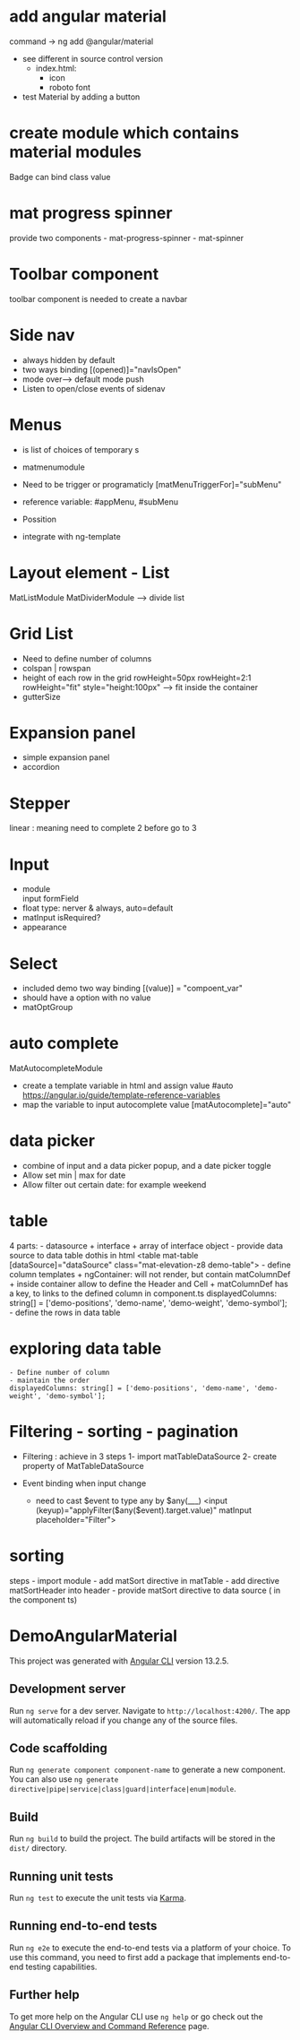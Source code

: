 # add angular material
command ->      ng add @angular/material    
- see different in source control version
    - index.html:
        + icon
        + roboto font
- test Material by adding a button

# create module which contains material modules
Badge can bind class value

# mat progress spinner
provide two components
    - mat-progress-spinner
    - mat-spinner

# Toolbar component
toolbar component is needed to create a navbar

# Side nav
- always hidden by default
- two ways binding
    [(opened)]="navIsOpen"
- mode
    over--> default mode
    push
- Listen to open/close events of sidenav
    
# Menus
- is list of choices of temporary s
- matmenumodule
- Need to be trigger or programaticly 
    [matMenuTriggerFor]="subMenu"
- reference variable:
    #appMenu, #subMenu
- Possition

- integrate with ng-template

# Layout element - List
MatListModule
MatDividerModule --> divide list 

# Grid List
- Need to define number of columns
- colspan | rowspan
- height of each row in the grid
    rowHeight=50px
    rowHeight=2:1
    rowHeight="fit" style="height:100px" --> fit inside the container
- gutterSize

# Expansion panel
- simple expansion panel
- accordion

# Stepper
linear : meaning need to complete 2 before go to 3
    
# Input 
- module  
    input 
    formField
- float type: nerver & always, auto=default
- matInput isRequired?
- appearance

# Select
- included demo two way binding [(value)] = "compoent_var"
- should have a option with no value
- matOptGroup

# auto complete
MatAutocompleteModule
- create a template variable in html and assign value
    #auto
    https://angular.io/guide/template-reference-variables
- map the variable to input autocomplete value
    [matAutocomplete]="auto"

# data picker
- combine of input and a data picker popup, and a date picker toggle
- Allow set min | max for date
- Allow filter out certain date: for example weekend

# table
4 parts:
    - datasource
        + interface
        + array of interface object
    - provide data source to data table 
        dothis in html
        <table mat-table [dataSource]="dataSource" class="mat-elevation-z8 demo-table">
    - define column templates
        + ngContainer: will not render, but contain matColumnDef
            <ng-container matColumnDef="demo-position">
            + inside container allow to define the Header and Cell
        + matColumnDef has a key, to links to the defined column in component.ts
            displayedColumns: string[] = ['demo-positions', 'demo-name', 'demo-weight', 'demo-symbol'];
    - define the rows in data table

# exploring data table
    - Define number of column 
    - maintain the order
    displayedColumns: string[] = ['demo-positions', 'demo-name', 'demo-weight', 'demo-symbol']; 

# Filtering - sorting - pagination
- Filtering : achieve in 3 steps
    1- import matTableDataSource
    2- create property of MatTableDataSource

- Event binding when input change
    - need to cast $event to type any by $any(___)
    <input (keyup)="applyFilter($any($event).target.value)" matInput placeholder="Filter">

# sorting
steps 
    - import module
    - add matSort directive in matTable
    - add directive matSortHeader into header
    - provide matSort directive to data source ( in the component ts)












# DemoAngularMaterial

This project was generated with [Angular CLI](https://github.com/angular/angular-cli) version 13.2.5.

## Development server

Run `ng serve` for a dev server. Navigate to `http://localhost:4200/`. The app will automatically reload if you change any of the source files.

## Code scaffolding

Run `ng generate component component-name` to generate a new component. You can also use `ng generate directive|pipe|service|class|guard|interface|enum|module`.

## Build

Run `ng build` to build the project. The build artifacts will be stored in the `dist/` directory.

## Running unit tests

Run `ng test` to execute the unit tests via [Karma](https://karma-runner.github.io).

## Running end-to-end tests

Run `ng e2e` to execute the end-to-end tests via a platform of your choice. To use this command, you need to first add a package that implements end-to-end testing capabilities.

## Further help

To get more help on the Angular CLI use `ng help` or go check out the [Angular CLI Overview and Command Reference](https://angular.io/cli) page.
